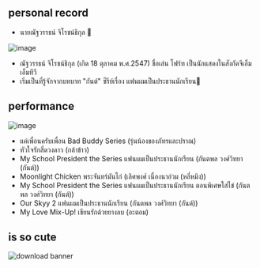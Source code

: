 ## personal record
  * นายณัฐวรรธน์ จิโรชน์ธิกุล 🐻

![image](https://i.pinimg.com/originals/c2/7c/e5/c27ce5d2a992641388f66364ddbec2f1.jpg) 
 * ณัฐวรรธน์ จิโรชน์ธิกุล (เกิด 18 ตุลาคม พ.ศ.2547) ชื่อเล่น โฟร์ท เป็นนักแสดงในสังกัดจีเอ็มเอ็มทีวี
 * เริ่มเป็นที่รู้จักจากบทบาท "กันต์" ซีรีย์เรื่อง แฟนผมเป็นประธานนักเรียน🎉

## performance
![image](https://i.pinimg.com/originals/2e/ae/a4/2eaea459f74a6f50742377ddf01b9be7.jpg)
* แค่เพื่อนครับเพื่อน Bad Buddy Series (รุ่นน้องของภัทรและปราณ)
* หัวใจรักสี่ดวงดาว (กล้าข้าว)
* My School President the Series แฟนผมเป็นประธานนักเรียน (กันตพล วงศ์วิทยา (กันต์))
* Moonlight Chicken พระจันทร์มันไก่ (เลิศพงศ์ เนื่องนาอ่วม (หลี่หมิง))
* My School President the Series แฟนผมเป็นประธานนักเรียน ตอนพิเศษใส่ไข่	(กันตพล วงศ์วิทยา (กันต์))
* Our Skyy 2 แฟนผมเป็นประธานนักเรียน (กันตพล วงศ์วิทยา (กันต์))
* My Love Mix-Up! เขียนรักด้วยยางลบ (อะตอม)

## is so cute
![download banner](https://i.pinimg.com/originals/4b/7f/89/4b7f8935e5c5d1d96d99a5086172ee35.jpg)
